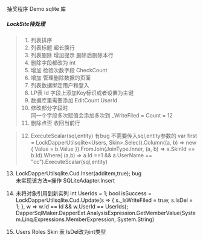 ﻿抽奖程序 Demo
sqlite 库

##### LockSite待处理 
> 1. 列表排序
> 2. 列表标题 超长换行
> 3. 列表删除 增加提示  删除后删除本行
> 4. 删除字段都改为 int 
> 5. 增加 检验次数字段 CheckCount
> 6. 增加 管理删除数据的页面
> 7. 列表数据绑定用户和登入
> 8. LP表 Id 字段上添加Key标识或者设置为主键
> 9. 数据库里需要添加 EditCount  UserId
> 10. 修改部分字段时            
      同一个字段多次赋值会添加多次到 _WriteFiled = Count = 12
> 11. 删除点否 收回当前行 

> 12. ExecuteScalar(sql,entity) 有bug 不需要传入sql,entity参数的
    var first = LockDapperUtilsqlite<Users, Skin>.Selec().Column((a, b) => new { Value = b.Value }).FromJoin(JoinType.Inner, (a, b) => a.SkinId == b.Id).Where( (a,b) => a.Id ==1 && a.UserName == "cc").ExecuteScalar(sql,entity)
  13. LockDapperUtilsqlite<Skin>.Cud.Inser(additem,true);   bug  
      未实现该方法=操作  SQLiteAdapter.Insert

  14. 未将对象引用到新实列
       int UserIds = 1;
                bool isSuccess = LockDapperUtilsqlite<Skin>.Cud.Update(s => {
                    s._IsWriteFiled = true; s.IsDel = 1;  },  w => w.Id == Id && w.UserId == UserIds);
					DapperSqlMaker.DapperExt.AnalysisExpression.GetMemberValue(System.Linq.Expressions.MemberExpression, System.String)

  15. Users Roles Skin 表 IsDel改为int类型